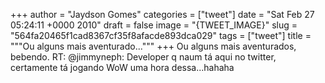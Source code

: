 
+++
author = "Jaydson Gomes"
categories = ["tweet"]
date = "Sat Feb 27 05:24:11 +0000 2010"
draft = false
image = "{TWEET_IMAGE}"
slug = "564fa20465f1cad8367cf35f8afacde893dca029"
tags = ["tweet"]
title = """Ou alguns mais aventurado..."""
+++
Ou alguns mais aventurados, bebendo. RT: @jimmyneph: Developer q naum tá aqui no twitter, certamente tá jogando WoW uma hora dessa...hahaha
